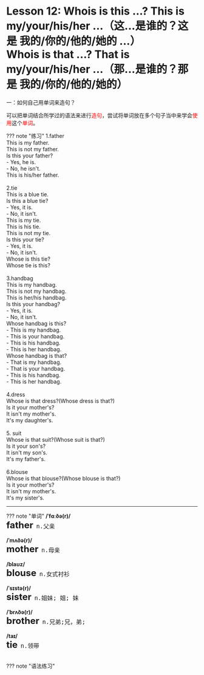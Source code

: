 # Lesson 12: Whois is this ...? This is my/your/his/her ...（这...是谁的？这是 我的/你的/他的/她的 ...）<br>Whois is that ...? That is my/your/his/her ...（那...是谁的？那是 我的/你的/他的/她的）


一：如何自己用单词来造句？

可以把单词结合所学过的语法来进行<font color=red>造句</font>，尝试将单词放在多个句子当中来学会<font color=red>使用</font>这个<font color=red>单词</font>。<br>


??? note "练习"
    1.father<br>
    This is my father.<br>
    This is not my father.<br>
    Is this your father?<br>
    - Yes, he is.<br>
    - No, he isn't.<br>
    This is his/her father.<br>
    <br>
    2.tie<br>
    This is a blue tie.<br>
    Is this a blue tie?<br>
    - Yes, it is.<br>
    - No, it isn't.<br>
    This is my tie.<br>
    This is his tie.<br>
    This is not my tie.<br>
    Is this your tie?<br>
    - Yes, it is.<br>
    - No, it isn't.<br>
    Whose is this tie?<br>
    Whose tie is this?<br>
    <br>
    3.handbag<br>
    This is my handbag.<br>
    This is not my handbag.<br>
    This is her/his handbag.<br>
    Is this your handbag?<br>
        - Yes, it is.<br>
        - No, it isn't.<br>
    Whose handbag is this?<br>
        - This is my handbag.<br>
        - This is your handbag.<br>
        - This is his handbag.<br>
        - This is her handbag.<br>
    Whose handbag is that?<br>
        - That is my handbag.<br>
        - That is your handbag.<br>
        - This is his handbag.<br>
        - This is her handbag.<br>
    <br>
    4.dress<br>
    Whose is that dress?(Whose dress is that?)<br>
    Is it your mother's?<br>
    It isn't my mother's.<br>
    It's my daughter's.<br>
    <br>
    5. suit<br>
    Whose is that suit?(Whose suit is that?)<br>
    Is it your son's?<br>
    It isn't my son's.<br>
    It's my father's.<br>
    <br>
    6.blouse<br>
    Whose is that blouse?(Whose blouse is that?)<br>
    Is it your mother's?<br>
    It isn't my mother's.<br>
    It's my sister's.<br>


---
??? note "单词"
    **/ˈfɑːðə(r)/**<br>
    <font size=5>**father**</font>&nbsp;&nbsp;<font size=4>`n.父亲`</font><br>
    <br>
    **/ˈmʌðə(r)/**<br>
    <font size=5>**mother**</font>&nbsp;&nbsp;<font size=4>`n.母亲`</font><br>
    <br>
    **/blaʊz/**<br>
    <font size=5>**blouse**</font>&nbsp;&nbsp;<font size=4>`n.女式衬衫`</font><br>
    <br>
    **/ˈsɪstə(r)/**<br>
    <font size=5>**sister**</font>&nbsp;&nbsp;<font size=4>`n.姐妹; 姐; 妹`</font><br>
    <br>
    **/ˈbrʌðə(r)/**<br>
    <font size=5>**brother**</font>&nbsp;&nbsp;<font size=4>`n.兄弟;兄，弟;`</font><br>
    <br>
    **/taɪ/**<br>
    <font size=5>**tie**</font>&nbsp;&nbsp;<font size=4>`n.领带`</font><br>
    <br>


??? note "语法练习"

